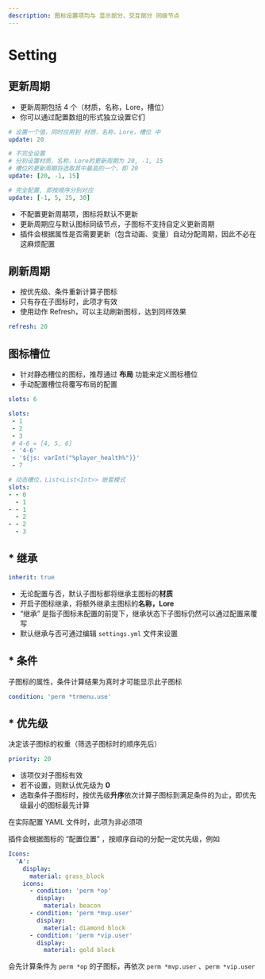 ```yaml
---
description: 图标设置项均与 显示部分、交互部分 同级节点
---
```


# Setting

## 更新周期

* 更新周期包括 4 个（材质，名称，Lore，槽位）
* 你可以通过配置数组的形式独立设置它们

```yaml
# 设置一个值，同时应用到 材质，名称，Lore，槽位 中
update: 20
```

```yaml
# 不完全设置
# 分别设置材质，名称，Lore的更新周期为 20, -1, 15
# 槽位的更新周期将选取其中最高的一个，即 20
update: [20, -1, 15]
```

```yaml
# 完全配置, 即按顺序分别对应
update: [-1, 5, 25, 30]
```

* 不配置更新周期项，图标将默认不更新
* 更新周期应与默认图标同级节点，子图标不支持自定义更新周期
* 插件会根据属性是否需要更新（包含动画、变量）自动分配周期，因此不必在这麻烦配置

## 刷新周期

* 按优先级、条件重新计算子图标
* 只有存在子图标时，此项才有效
* 使用动作 Refresh，可以主动刷新图标，达到同样效果

```yaml
refresh: 20
```

## 图标槽位

* 针对静态槽位的图标，推荐通过 **布局** 功能来定义图标槽位
* 手动配置槽位将覆写布局的配置

```yaml
slots: 6
```

```yaml
slots:
 - 1
 - 2
 - 3
 # 4-6 = [4, 5, 6]
 - '4-6'
 - '${js: varInt("%player_health%")}'
 - 7
```

```yaml
# 动态槽位，List<List<Int>> 嵌套模式
slots:
- - 0
  - 1
- - 1
  - 2
- - 2
  - 3
```

## \* 继承

```yaml
inherit: true
```

* 无论配置与否，默认子图标都将继承主图标的**材质**
* 开启子图标继承，将额外继承主图标的**名称，Lore**
* “继承” 是指子图标未配置的前提下，继承状态下子图标仍然可以通过配置来覆写
* 默认继承与否可通过编辑 `settings.yml` 文件来设置

## \* 条件

子图标的属性，条件计算结果为真时才可能显示此子图标

```yaml
condition: 'perm *trmenu.use'
```

## \* 优先级

决定该子图标的权重（筛选子图标时的顺序先后）

```yaml
priority: 20
```

* 该项仅对子图标有效
* 若不设置，则默认优先级为 **0**
* 选取条件子图标时，按优先级**升序**依次计算子图标到满足条件的为止，即优先级最小的图标最先计算

在实际配置 YAML 文件时，此项为非必须项

插件会根据图标的 “配置位置” ，按顺序自动的分配一定优先级，例如

```yaml
Icons:
  'A':
    display:
      material: grass_block
    icons:
      - condition: 'perm *op'
        display:
          material: beacon
      - condition: 'perm *mvp.user'
        display:
          material: diamond block
      - condition: 'perm *vip.user'
        display:
          material: gold block
```

会先计算条件为 `perm *op` 的子图标，再依次 `perm *mvp.user` 、`perm *vip.user`

